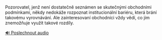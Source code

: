 
Pozorovatel, jenž není dostatečně seznámen se skutečnými obchodními podmínkami, někdy nedokáže rozpoznat institucionální bariéru, která brání takovému vyrovnávání. Ale zainteresovaní obchodníci vždy vědí, co jim znemožňuje využít takové rozdíly.

[🔊 Poslechnout audio](/data/7-paragraphs/audio/chapter_62/para_007-Pozorovatel-jen-nen-dostaten-seznmen-se-skut.mp3)
